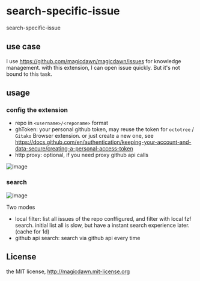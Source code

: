 # search-specific-issue

search-specific-issue

## use case

I use https://github.com/magicdawn/magicdawn/issues for knowledge management.
with this extension, I can open issue quickly.
But it's not bound to this task.

## usage

### config the extension

- repo in `<username>/<reponame>` format
- ghToken: your personal github token, may reuse the token for `octotree` / `Gitako` Browser extension. or just create a new one, see https://docs.github.com/en/authentication/keeping-your-account-and-data-secure/creating-a-personal-access-token
- http proxy: optional, if you need proxy github api calls

![image](https://user-images.githubusercontent.com/4067115/180842596-0e6e00fa-74f1-438f-9e0c-f44138e14f65.png)

### search

![image](https://user-images.githubusercontent.com/4067115/180842832-c70729eb-057e-4360-9d72-a9697f7ce283.png)

Two modes

- local filter: list all issues of the repo conffigured, and filter with local fzf search. initial list all is slow, but have a instant search experience later. (cache for 1d)
- github api search: search via github api every time

## License

the MIT license, http://magicdawn.mit-license.org
